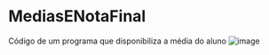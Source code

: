 # MediasENotaFinal
 Código de um programa que disponibiliza a média do aluno
![image](https://user-images.githubusercontent.com/103973445/165199223-ee12f342-a309-410e-b622-a4e74aecbc72.png)
